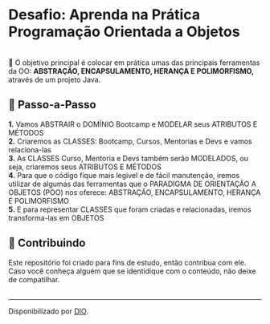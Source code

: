 <h1> Desafio: Aprenda na Prática Programação Orientada a Objetos</h1>


<br>
    💎 O objetivo principal é colocar em prática umas das principais ferramentas da OO: <strong>ABSTRAÇÃO, ENCAPSULAMENTO, HERANÇA E POLIMORFISMO,</strong> através de um projeto Java. </p>



<h2> 👣 Passo-a-Passo</h2>

<p>
<strong>	1.</strong> Vamos ABSTRAIR o DOMÍNIO Bootcamp e MODELAR seus ATRIBUTOS E MÉTODOS <br>
<strong>	2.</strong> Criaremos as CLASSES: Bootcamp, Cursos, Mentorias e Devs e vamos relaciona-las <br>
<strong>	3.</strong> As CLASSES Curso, Mentoria e Devs também serão MODELADOS, ou seja, criaremos seus ATRIBUTOS E MÉTODOS <br> 
<strong>	4.</strong> Para que o código fique mais legível e de fácil manutenção, iremos utilizar de algumas das ferramentas que o PARADIGMA DE ORIENTAÇÃO A OBJETOS (POO) nos oferece: ABSTRAÇÃO, ENCAPSULAMENTO, HERANÇA E POLIMORFISMO <br>
<strong>	5.</strong> E para representar CLASSES que foram criadas e relacionadas, iremos transforma-las em OBJETOS<br>
</p>



<h2> 🤝 Contribuindo </h2>

<p>
Este repositório foi criado para fins de estudo, então contribua com ele.<br>
Caso você conheça alguém que se identidique com o conteúdo, não deixe de compatilhar.<br>
<br>



------------

Disponibilizado por [DIO](https://github.com/cami-la/desafio-poo-dio?tab=readme-ov-file "DIO").